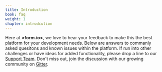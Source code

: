 ```yaml
---
title: Introduction
book: faq
weight: 1
chapter: introdcution
---
```

Here at **&lt;<span class="text-primary">form</span>.<span class="text-secondary">io</span>&gt;**, we love to hear your feedback to make this the best platform for your development needs. Below are answers to commanly asked quesitons and known issues within the platform. If run into other challenges or have ideas for added functionality, please drop a line to our [Support Team](https://help.form.io/support/). Don't miss out, join the discussion with our growing community on [Gitter](https://gitter.im/formio/formio). 
